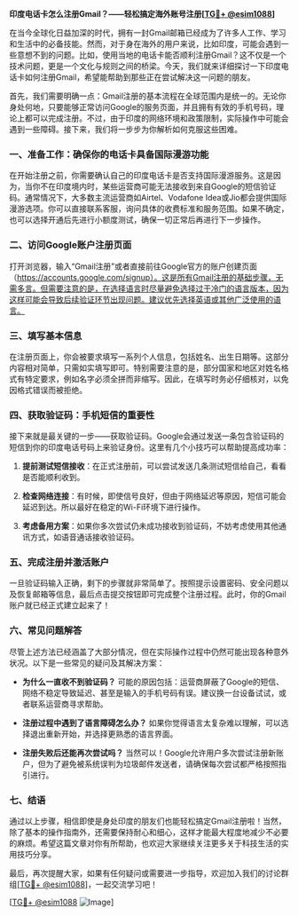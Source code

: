 **印度电话卡怎么注册Gmail？——轻松搞定海外账号注册[[TG💪+ @esim1088](https://t.me/s/esim1088)]**

在当今全球化日益加深的时代，拥有一封Gmail邮箱已经成为了许多人工作、学习和生活中的必备技能。然而，对于身在海外的用户来说，比如印度，可能会遇到一些意想不到的问题。比如，使用当地的电话卡能否顺利注册Gmail？这不仅是一个技术问题，更是一个文化与规则之间的桥梁。今天，我们就来详细探讨一下印度电话卡如何注册Gmail，希望能帮助到那些正在尝试解决这一问题的朋友。

首先，我们需要明确一点：Gmail注册的基本流程在全球范围内是统一的。无论你身处何地，只要能够正常访问Google的服务页面，并且拥有有效的手机号码，理论上都可以完成注册。不过，由于印度的网络环境和政策限制，实际操作中可能会遇到一些障碍。接下来，我们将一步步为你解析如何克服这些困难。

### 一、准备工作：确保你的电话卡具备国际漫游功能

在开始注册之前，你需要确认自己的印度电话卡是否支持国际漫游服务。这是因为，当你不在印度境内时，某些运营商可能无法接收到来自Google的短信验证码。通常情况下，大多数主流运营商如Airtel、Vodafone Idea或Jio都会提供国际漫游选项。你可以直接联系客服，询问具体的收费标准和服务范围。如果不确定，也可以选择开通后先进行小额度测试，确保一切正常后再进行下一步操作。

### 二、访问Google账户注册页面

打开浏览器，输入“Gmail注册”或者直接前往Google官方的账户创建页面（https://accounts.google.com/signup）。这是所有Gmail注册的基础步骤，无需多言。但需要注意的是，在选择语言时尽量避免选择过于冷门的语言版本，因为这样可能会导致后续验证环节出现问题。建议优先选择英语或其他广泛使用的语言。

### 三、填写基本信息

在注册页面上，你会被要求填写一系列个人信息，包括姓名、出生日期等。这部分内容相对简单，只需如实填写即可。特别需要注意的是，部分国家和地区对姓名格式有特定要求，例如名字必须全拼而非缩写。因此，在填写时务必仔细核对，以免因格式错误而被拒绝。

### 四、获取验证码：手机短信的重要性

接下来就是最关键的一步——获取验证码。Google会通过发送一条包含验证码的短信到你的印度电话号码上来验证身份。这里有几个小技巧可以帮助提高成功率：

1. **提前测试短信接收**：在正式注册前，可以尝试发送几条测试短信给自己，看看是否能顺利收到。
   
2. **检查网络连接**：有时候，即使信号良好，但由于网络延迟等原因，短信可能会延迟到达。所以最好在稳定的Wi-Fi环境下进行操作。

3. **考虑备用方案**：如果你多次尝试仍未成功接收到验证码，不妨考虑使用其他通讯方式，如语音通话接收验证码。

### 五、完成注册并激活账户

一旦验证码输入正确，剩下的步骤就非常简单了。按照提示设置密码、安全问题以及恢复邮箱等信息，最后点击提交按钮即可完成整个注册过程。此时，你的Gmail账户就已经正式建立起来了！

### 六、常见问题解答

尽管上述方法已经涵盖了大部分情况，但在实际操作过程中仍然可能出现各种意外状况。以下是一些常见的疑问及其解决方案：

- **为什么一直收不到验证码？**
  可能的原因包括：运营商屏蔽了Google的短信、网络不稳定导致延迟、甚至是输入的手机号码有误。建议换一台设备试试，或者联系运营商寻求帮助。

- **注册过程中遇到了语言障碍怎么办？**
  如果你觉得语言太复杂难以理解，可以选择退出重新开始，并选择更熟悉的语言界面。

- **注册失败后还能再次尝试吗？**
  当然可以！Google允许用户多次尝试注册新账户，但为了避免被系统误判为垃圾邮件发送者，请确保每次尝试都严格按照指引进行。

### 七、结语

通过以上步骤，相信即使是身处印度的朋友们也能轻松搞定Gmail注册啦！当然，除了基本的操作指南外，还需要保持耐心和细心，这样才能最大程度地减少不必要的麻烦。希望这篇文章对你有所帮助，也欢迎大家继续关注更多关于科技生活的实用技巧分享。

最后，再次提醒大家，如果有任何疑问或需要进一步指导，欢迎加入我们的讨论群组[[TG💪+ @esim1088](https://t.me/s/esim1088)]，一起交流学习吧！

[[TG💪+ @esim1088](https://t.me/s/esim1088) ![Image](https://i.postimg.cc/4NQfJmqS/Snipaste-2025-05-13-00-14-12.png)]